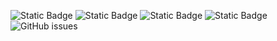 ![Static Badge](https://img.shields.io/badge/blacklists-60-000000) ![Static Badge](https://img.shields.io/badge/blacklisted-2687903-cc0000) ![Static Badge](https://img.shields.io/badge/whitelisted-2244-00CC00) ![Static Badge](https://img.shields.io/badge/streaming_blacklist-28107-000000) ![GitHub issues](https://img.shields.io/github/issues/fabriziosalmi/blacklists)
